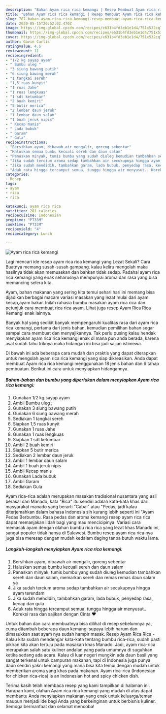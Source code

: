 ```yaml
---
description: "Bahan Ayam rica rica kemangi | Resep Membuat Ayam rica rica kemangi Yang Enak dan Simpel"
title: "Bahan Ayam rica rica kemangi | Resep Membuat Ayam rica rica kemangi Yang Enak dan Simpel"
slug: 787-bahan-ayam-rica-rica-kemangi-resep-membuat-ayam-rica-rica-kemangi-yang-enak-dan-simpel
date: 2020-05-15T20:52:02.470Z
image: https://img-global.cpcdn.com/recipes/e631b4fd3eb1e1d4/751x532cq70/ayam-rica-rica-kemangi-foto-resep-utama.jpg
thumbnail: https://img-global.cpcdn.com/recipes/e631b4fd3eb1e1d4/751x532cq70/ayam-rica-rica-kemangi-foto-resep-utama.jpg
cover: https://img-global.cpcdn.com/recipes/e631b4fd3eb1e1d4/751x532cq70/ayam-rica-rica-kemangi-foto-resep-utama.jpg
author: Gavin Curtis
ratingvalue: 4.6
reviewcount: 11
recipeingredient:
- "1/2 kg sayap ayam"
- " Bumbu uleg "
- "3 siung bawang putih"
- "6 siung bawang merah"
- "1 tangkai sereh"
- "1,5 ruas kunyit"
- "1 ruas Jahe"
- "1 ruas lengkuas"
- "1 sdt ketumbar"
- "2 buah kemiri"
- "5 butir merica"
- "2 lembar daun jeruk"
- "1 lembar daun salam"
- "1 buah jeruk nipis"
- " Kecap manis"
- " Lada bubuk"
- " Garam"
- " Gula"
recipeinstructions:
- "Bersihkan ayam, dibawah air mengalir, goreng sebentar"
- "Haluskan semua bumbu kecuali sereh dan daun salam"
- "Panaskan minyak, tumis bumbu yang sudah diuleg kemudian tambahkan sereh dan daun salam, memarkan sereh dan remas remas daun salam ya"
- "Jika sudah tercium aroma sedap tambahkan air secukupnya hingga ayam terendam"
- "Jika sudah mendidih, tambahkan garam, lada bubuk, penyedap rasa, kecap dan gula"
- "Aduk rata hingga tercamput semua, tunggu hingga air menyusut.. Koreksi rasa dan sajikan dengan Cinta ❤"
categories:
- Resep
tags:
- ayam
- rica
- rica

katakunci: ayam rica rica 
nutrition: 201 calories
recipecuisine: Indonesian
preptime: "PT33M"
cooktime: "PT33M"
recipeyield: "4"
recipecategory: Lunch

---
```



![Ayam rica rica kemangi](https://img-global.cpcdn.com/recipes/e631b4fd3eb1e1d4/751x532cq70/ayam-rica-rica-kemangi-foto-resep-utama.jpg)

Lagi mencari ide resep ayam rica rica kemangi yang Lezat Sekali? Cara Buatnya memang susah-susah gampang. kalau keliru mengolah maka hasilnya tidak akan memuaskan dan bahkan tidak sedap. Padahal ayam rica rica kemangi yang enak seharusnya mempunyai aroma dan rasa yang bisa memancing selera kita.

Ayam, bahan makanan yang sering kita temui sehari hari ini memang bisa dijadikan berbagai macam variasi masakan yang lezat mulai dari ayam kecap,ayam bakar. Inilah rahasia bumbu masakan ayam rica rica dan petunjuk cara membuat rica rica ayam. Lihat juga resep Ayam Rica Rica Kemangi enak lainnya.

Banyak hal yang sedikit banyak mempengaruhi kualitas rasa dari ayam rica rica kemangi, pertama dari jenis bahan, kemudian pemilihan bahan segar sampai cara membuat dan menyajikannya. Tak perlu pusing kalau hendak menyiapkan ayam rica rica kemangi enak di mana pun anda berada, karena asal sudah tahu triknya maka hidangan ini bisa jadi sajian istimewa.


Di bawah ini ada beberapa cara mudah dan praktis yang dapat diterapkan untuk mengolah ayam rica rica kemangi yang siap dikreasikan. Anda dapat membuat Ayam rica rica kemangi menggunakan 18 jenis bahan dan 6 tahap pembuatan. Berikut ini cara untuk menyiapkan hidangannya.

<!--inarticleads1-->

##### Bahan-bahan dan bumbu yang diperlukan dalam menyiapkan Ayam rica rica kemangi:

1. Gunakan 1/2 kg sayap ayam
1. Ambil  Bumbu uleg ;
1. Gunakan 3 siung bawang putih
1. Gunakan 6 siung bawang merah
1. Sediakan 1 tangkai sereh
1. Siapkan 1,5 ruas kunyit
1. Gunakan 1 ruas Jahe
1. Gunakan 1 ruas lengkuas
1. Siapkan 1 sdt ketumbar
1. Ambil 2 buah kemiri
1. Siapkan 5 butir merica
1. Sediakan 2 lembar daun jeruk
1. Ambil 1 lembar daun salam
1. Ambil 1 buah jeruk nipis
1. Ambil  Kecap manis
1. Gunakan  Lada bubuk
1. Ambil  Garam
1. Sediakan  Gula


Ayam rica-rica adalah merupakan masakan tradisional nusantara yang asli berasal dari Manado, kata &#34;Rica&#34; itu sendiri adalah kata-kata khas dari masyarakat manado yang berarti &#34;Cabai&#34; atau &#34;Pedas, jadi kalau diterjemahkan dalam bahasa Indonesia sih kurang lebih seperti ini &#34;Ayam Pedas Berbumbu. Rasa pedas dan aroma kemangi resep ayam rica rica dapat memanjakan lidah bagi yang mau mencicipinya. Variasi cara memasak ayam dengan olahan bumbu rica rica yang lezat khas Manado ini, sangat populer tidak hanya di Sulawesi. Bumbu resep ayam rica rica nya juga bisa meresap dengan mudah kedalam daging tanpa butuh waktu lama. 

<!--inarticleads2-->

##### Langkah-langkah menyiapkan Ayam rica rica kemangi:

1. Bersihkan ayam, dibawah air mengalir, goreng sebentar
1. Haluskan semua bumbu kecuali sereh dan daun salam
1. Panaskan minyak, tumis bumbu yang sudah diuleg kemudian tambahkan sereh dan daun salam, memarkan sereh dan remas remas daun salam ya
1. Jika sudah tercium aroma sedap tambahkan air secukupnya hingga ayam terendam
1. Jika sudah mendidih, tambahkan garam, lada bubuk, penyedap rasa, kecap dan gula
1. Aduk rata hingga tercamput semua, tunggu hingga air menyusut.. Koreksi rasa dan sajikan dengan Cinta ❤


Untuk bahan dan cara membuatnya bisa dilihat di resep sebelumnya ya, cuma ditambah beberapa daun kemangi supaya lebih harum dan dimasukkan saat ayam nya sudah hampir masak. Resep Ayam Rica Rica - Kalau kita sudah mendengar kata-kata tentang bumbu rica-rica, sudah pasti pikiran kita akan tertuju pada masakan khas Manado. Jadi, ayam rica-rica merupakan salah satu kuliner andalan yang pada umumnya di suguhkan ketika sedang ada acara. Kalau di luar negeri mungkin ada daun basil yang sangat terkenal untuk campuran makanan, tapi di Indonesia juga punya daun sendiri yakni kemangi yang mana bisa kita temui dengan mudah untuk memberikan aroma yang khas pada makanan. Ayam rica-rica (Indonesian for chicken rica-rica) is an Indonesian hot and spicy chicken dish. 

Terima kasih telah membaca resep yang kami tampilkan di halaman ini. Harapan kami, olahan Ayam rica rica kemangi yang mudah di atas dapat membantu Anda menyiapkan makanan yang enak untuk keluarga/teman maupun menjadi ide bagi Anda yang berkeinginan untuk berbisnis kuliner. Semoga bermanfaat dan selamat mencoba!
